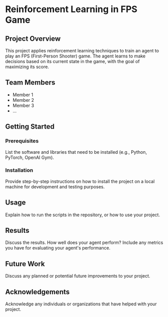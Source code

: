 # Reinforcement Learning in FPS Game

## Project Overview

This project applies reinforcement learning techniques to train an agent to play an FPS (First-Person Shooter) game. The agent learns to make decisions based on its current state in the game, with the goal of maximizing its score.

## Team Members

- Member 1
- Member 2
- Member 3
- ...

## Getting Started

### Prerequisites

List the software and libraries that need to be installed (e.g., Python, PyTorch, OpenAI Gym).

### Installation

Provide step-by-step instructions on how to install the project on a local machine for development and testing purposes.

## Usage

Explain how to run the scripts in the repository, or how to use your project.

## Results

Discuss the results. How well does your agent perform? Include any metrics you have for evaluating your agent's performance.

## Future Work

Discuss any planned or potential future improvements to your project.

## Acknowledgements

Acknowledge any individuals or organizations that have helped with your project.
